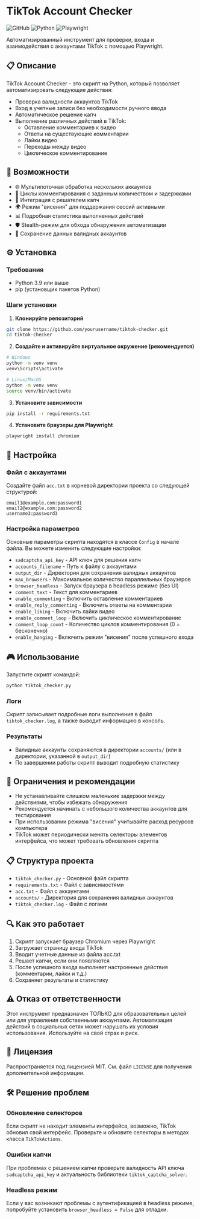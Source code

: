 # TikTok Account Checker

![GitHub](https://img.shields.io/badge/license-MIT-blue)
![Python](https://img.shields.io/badge/python-3.9-blue)
![Playwright](https://img.shields.io/badge/playwright-1.35.0-green)

Автоматизированный инструмент для проверки, входа и взаимодействия с аккаунтами TikTok с помощью Playwright.

## 📋 Описание

TikTok Account Checker - это скрипт на Python, который позволяет автоматизировать следующие действия:

- Проверка валидности аккаунтов TikTok 
- Вход в учетные записи без необходимости ручного ввода
- Автоматическое решение капч
- Выполнение различных действий в TikTok:
  - Оставление комментариев к видео
  - Ответы на существующие комментарии
  - Лайки видео 
  - Переходы между видео
  - Циклическое комментирование

## 🚀 Возможности

- 🌐 Мультипоточная обработка нескольких аккаунтов
- 🔄 Циклы комментирования с заданным количеством и задержками
- 🤖 Интеграция с решателем капч
- 🌍 Режим "висения" для поддержания сессий активными
- 📊 Подробная статистика выполненных действий
- 🛡️ Stealth-режим для обхода обнаружения автоматизации
- 📁 Сохранение данных валидных аккаунтов

## ⚙️ Установка

### Требования

- Python 3.9 или выше
- pip (установщик пакетов Python)

### Шаги установки

1. **Клонируйте репозиторий**

```bash
git clone https://github.com/yourusername/tiktok-checker.git
cd tiktok-checker
```

2. **Создайте и активируйте виртуальное окружение (рекомендуется)**

```bash
# Windows
python -m venv venv
venv\Scripts\activate

# Linux/MacOS
python -m venv venv
source venv/bin/activate
```

3. **Установите зависимости**

```bash
pip install -r requirements.txt
```

4. **Установите браузеры для Playwright**

```bash
playwright install chromium
```

## 🔧 Настройка

### Файл с аккаунтами

Создайте файл `acc.txt` в корневой директории проекта со следующей структурой:

```
email1@example.com:password1
email2@example.com:password2
username3:password3
```

### Настройка параметров

Основные параметры скрипта находятся в классе `Config` в начале файла. Вы можете изменить следующие настройки:

- `sadcaptcha_api_key` - API ключ для решения капч
- `accounts_filename` - Путь к файлу с аккаунтами
- `output_dir` - Директория для сохранения валидных аккаунтов
- `max_browsers` - Максимальное количество параллельных браузеров
- `browser_headless` - Запуск браузера в headless режиме (без UI)
- `comment_text` - Текст для комментариев
- `enable_commenting` - Включить оставление комментариев
- `enable_reply_commenting` - Включить ответы на комментарии
- `enable_liking` - Включить лайки видео
- `enable_comment_loop` - Включить циклическое комментирование
- `comment_loop_count` - Количество циклов комментирования (0 = бесконечно)
- `enable_hanging` - Включить режим "висения" после успешного входа

## 🎮 Использование

Запустите скрипт командой:

```bash
python tiktok_checker.py
```

### Логи

Скрипт записывает подробные логи выполнения в файл `tiktok_checker.log`, а также выводит информацию в консоль.

### Результаты

- Валидные аккаунты сохраняются в директории `accounts/` (или в директории, указанной в `output_dir`)
- По завершении работы скрипт выводит подробную статистику

## 🛑 Ограничения и рекомендации

- Не устанавливайте слишком маленькие задержки между действиями, чтобы избежать обнаружения
- Рекомендуется начинать с небольшого количества аккаунтов для тестирования
- При использовании режима "висения" учитывайте расход ресурсов компьютера
- TikTok может периодически менять селекторы элементов интерфейса, что может требовать обновления скрипта

## 📋 Структура проекта

- `tiktok_checker.py` - Основной файл скрипта
- `requirements.txt` - Файл с зависимостями
- `acc.txt` - Файл с аккаунтами
- `accounts/` - Директория для сохранения валидных аккаунтов
- `tiktok_checker.log` - Файл с логами

## 🔍 Как это работает

1. Скрипт запускает браузер Chromium через Playwright
2. Загружает страницу входа TikTok
3. Вводит учетные данные из файла acc.txt
4. Решает капчи, если они появляются
5. После успешного входа выполняет настроенные действия (комментарии, лайки и т.д.)
6. Сохраняет результаты и статистику

## ⚠️ Отказ от ответственности

Этот инструмент предназначен ТОЛЬКО для образовательных целей или для управления собственными аккаунтами. Автоматизация действий в социальных сетях может нарушать их условия использования. Используйте на свой страх и риск.

## 📄 Лицензия

Распространяется под лицензией MIT. См. файл `LICENSE` для получения дополнительной информации.

## 🛠️ Решение проблем

### Обновление селекторов

Если скрипт не находит элементы интерфейса, возможно, TikTok обновил свой интерфейс. Проверьте и обновите селекторы в методах класса `TikTokActions`.

### Ошибки капчи

При проблемах с решением капчи проверьте валидность API ключа `sadcaptcha_api_key` и актуальность библиотеки `tiktok_captcha_solver`.

### Headless режим

Если у вас возникают проблемы с аутентификацией в headless режиме, попробуйте установить `browser_headless = False` для отладки.
